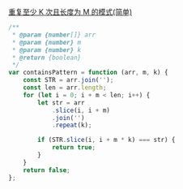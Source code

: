 [重复至少 K 次且长度为 M 的模式(简单)](https://leetcode-cn.com/problems/detect-pattern-of-length-m-repeated-k-or-more-times/)

```js
/**
 * @param {number[]} arr
 * @param {number} m
 * @param {number} k
 * @return {boolean}
 */
var containsPattern = function (arr, m, k) {
	const STR = arr.join('');
	const len = arr.length;
	for (let i = 0; i + m < len; i++) {
		let str = arr
			.slice(i, i + m)
			.join('')
			.repeat(k);

		if (STR.slice(i, i + m * k) === str) {
			return true;
		}
	}
	return false;
};
```